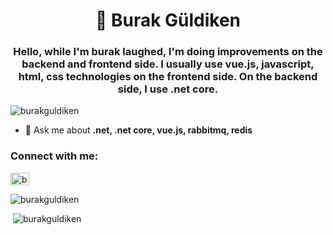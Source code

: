 <h1 align="center">👋 Burak Güldiken</h1>
<h3 align="center">Hello, while I'm burak laughed, I'm doing improvements on the backend and frontend side. I usually use vue.js, javascript, html, css technologies on the frontend side. On the backend side, I use .net core.
</h3>

<p align="left"> <img src="https://komarev.com/ghpvc/?username=burakguldiken" alt="burakguldiken" /> </p>

- 💬 Ask me about **.net, .net core, vue.js, rabbitmq, redis**

<p align="left">
<h3 align="left">Connect with me:</h3>
<a href="https://instagram.com/burakguldiken" target="blank"><img align="center" src="https://cdn.jsdelivr.net/npm/simple-icons@3.0.1/icons/instagram.svg" alt="burakguldiken" height="20" width="30" /></a>
</p>


<p><img src="https://github-readme-stats.vercel.app/api/top-langs/?username=burakguldiken&layout=compact" alt="burakguldiken" /></p>

<p>&nbsp;<img src="https://github-readme-stats.vercel.app/api?username=burakguldiken&show_icons=true" alt="burakguldiken" /></p>
